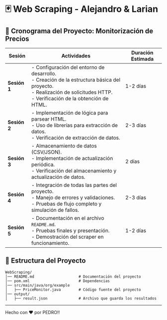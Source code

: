 # 🃏 Web Scraping - Alejandro & Larian

## 📌 Cronograma del Proyecto: Monitorización de Precios

| **Sesión** | **Actividades**                                                                                       | **Duración Estimada** |
|------------|-------------------------------------------------------------------------------------------------------|-----------------------|
| **Sesión 1** | - Configuración del entorno de desarrollo. <br> - Creación de la estructura básica del proyecto. <br> - Realización de solicitudes HTTP. <br> - Verificación de la obtención de HTML. | 1-2 días |
| **Sesión 2** | - Implementación de lógica para parsear HTML. <br> - Uso de librerías para extracción de datos. <br> - Verificación de extracción de datos. | 2-3 días |
| **Sesión 3** | - Almacenamiento de datos (CSV/JSON). <br> - Implementación de actualización periódica. <br> - Verificación del almacenamiento y actualización de datos. | 2 días |
| **Sesión 4** | - Integración de todas las partes del proyecto. <br> - Manejo de errores y validaciones. <br> - Pruebas de flujo completo y simulación de fallos. | 2-3 días |
| **Sesión 5** | - Documentación en el archivo `README.md`. <br> - Pruebas finales y presentación. <br> - Demostración del scraper en funcionamiento. | 1-2 días |

## 📂 Estructura del Proyecto
```
WebScraping/
│── README.md                    # Documentación del proyecto
│── pom.xml                      # Dependencias
│── src/main/java/org/example    
│   ├── PriceMonitor.java        # Código fuente del proyecto
│── output/                      
│   ├── result.json              # Archivo que guarda los resultados

```
---
Hecho con ❤️ por PEDRO!!

